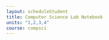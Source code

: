 ```yaml
---
layout: scheduleStudent
title: Computer Science Lab Notebook
units: "1,2,3,4"
course: compsci
---
```


<div class="snow_wrap">
    <div class="snow"></div>
</div>